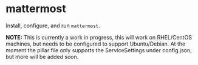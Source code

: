 # mattermost
Install, configure, and run `mattermost`.

**NOTE:** This is currently a work in progress, this will work on RHEL/CentOS machines, but needs to be configured to support Ubuntu/Debian.  At the moment the pillar file only supports the ServiceSettings under config.json, but more will be added soon.
